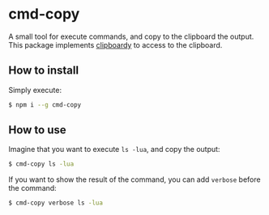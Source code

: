 # cmd-copy

A small tool for execute commands, and copy to the clipboard the output. This package implements [clipboardy](https://www.npmjs.com/package/clipboardy) to access to the clipboard.

## How to install

Simply execute:
```bash
$ npm i --g cmd-copy
```

## How to use

Imagine that you want to execute `ls -lua`, and copy the output:
```bash
$ cmd-copy ls -lua
```

If you want to show the result of the command, you can add `verbose` before the command:
```bash
$ cmd-copy verbose ls -lua
```

